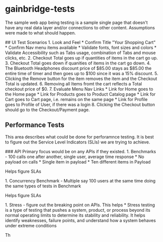 # gainbridge-tests
<p>The sample web app being testing is a sample single page that doesn't have any real data layer and/or connections to other content. 
Assumptions were made to what should happen.
</p>
## UI Test Scenarios
1. Look and Feel
  * Confirm Title "Your Shopping Cart"
  * Confirm Nav menu items available
  * Validate fonts, font sizes and colors
  * Validate Accessibility such as Tabs usage, combination of Tabs and mouse clicks, etc.
2. Checkout Total goes up if quantities of items in the cart go up.
3. Checkout Total goes down if quanities of items in the cart go down.
4. The Bluetooth Headphones discount price of $85.00 stays as $85.00 the entire time of timer and then goes up to $100 since it was a 15% discount.
5. Clicking the Remove button for the item removes the item and the Checkout Total is updated.
6. Removing all Items fromt the cart reflects a Total checkout price of $0.
7. Evaluate Menu Nav Links
  * Link for Home goes to the Home page
  * Link for Products goes to Product Catalog page
  * Link for Cart goes to Cart page, i.e. remains on the same page
  * Link for Profile goes to Profile of User, if there was a login
8. Clicking the Checkout button should go to the Checkout/Payment page.

## Performance Tests
<p>This area describes what could be done for perforamnce testing. It is best to figure out the Service Level Indicators (SLIs) we are trying to achieve. </p>
### API 
Primary focus would be on any APIs if they existed.
1. Benchmarks - 100 calls one after another, single user, average time response
  * No payload on calls
  * Single item in payload
  * Ten different items in Payload
<p>Helps figure SLAs</p>
1. Concurrency Benchmark - Multiple say 100 users at the same time doing the same types of tests in Benchmark
<p>Helps figure SLAs</p>
1. Stress - figure out the breaking point on APIs. This helps 
  * Stress testing is a type of testing that pushes a system, product, or process beyond its normal operating limits to determine its stability and reliability. It helps identify weaknesses, failure points, and understand how a system behaves under extreme conditions

Th
